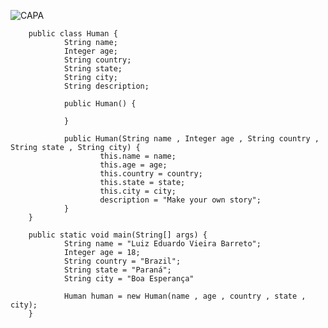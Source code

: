 ![CAPA](https://user-images.githubusercontent.com/70676418/119589714-c65c6a00-bda9-11eb-8c8e-2cb3a86fc6fb.jpg)

        
        public class Human {
                String name;
                Integer age;  
                String country;
                String state;
                String city;
                String description;
  
                public Human() {
  
                }
  
                public Human(String name , Integer age , String country , String state , String city) {
                        this.name = name;
                        this.age = age;
                        this.country = country;
                        this.state = state;
                        this.city = city;
                        description = "Make your own story";
                }
        }

        public static void main(String[] args) {
                String name = "Luiz Eduardo Vieira Barreto";
                Integer age = 18;
                String country = "Brazil";
                String state = "Paraná";
                String city = "Boa Esperança"

                Human human = new Human(name , age , country , state , city);
        }

